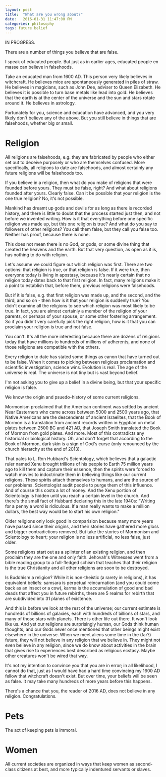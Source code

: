 ```yaml
---
layout: post
title:  "What are you wrong about?"
date:   2016-01-31 11:47:00 PM
categories: philosophy
tags: future belief
---
```


IN PROGRESS.

There are a number of things you believe that are false.

I speak of educated people. But just as in earlier ages, educated people en masse can believe in falsehoods.

Take an educated man from 1600 AD. This person very likely believes in witchcraft. He believes mice are spontaneously generated in piles of straw. He believes in magicians, such as John Dee, adviser to Queen Elizabeth. He believes it is possible to turn base metals like lead into gold. He believes that the earth is at the center of the universe and the sun and stars rotate around it. He believes in astrology.

Fortunately for you, science and education have advanced, and you very likely don't believe any of the above. But you still believe in things that are falsehoods, whether big or small.

# Religion

All religions are falsehoods, e.g. they are fabricated by people who either set out to deceive purposely or who are themselves confused. More specifically, all religions to date are falsehoods, and almost certainly any future religions will be falsehoods too.

If you believe in a religion, then what do you make of religions that were founded before yours. They must be false, right? And what about religions founded after yours. Clearly false. Can it be possible that your religion is the one true religion? No, it's not possible.

Mankind has dreamt up gods and devils for as long as there is recorded history, and there is little to doubt that the process started just then, and not before we invented writing. How is it that everything before one specific religion was made up, but this one religion is true? And what do you say to followers of other religions? You call them false, but they call you false too. Neither has proof, because there is none.

This does not mean there is no God, or gods, or some divine thing that created the heavens and the earth. But that very question, as open as it is, has nothing to do with religion.

Let's assume we could figure out which religion was first. There are two options: that religion is true, or that religion is false. If it were true, then everyone today is living in apostasy, because it's nearly certain that no religion today dates back to that first religion. In fact, many religions make it a point to establish that, before them, previous religions were falsehoods.

But if it is false, e.g. that first religion was made up, and the second, and the third, and so on - then how is it that your religion is suddenly true? You didn't examine all the religions to see which religion was most likely to be true. In fact, you are almost certainly a member of the religion of your parents, or perhaps of your spouse, or some other fostering arrangement. So if you didn't very carefully pick the right religion, how is it that you can proclaim your religion is true and not false.

You can't. It's all the more interesting because there are dozens of religions today that have millions to hundreds of millions of adherents, and none of those religions are compatible with the others.

Every religion to date has stated some things as canon that have turned out to be false. When it comes to picking between religious proclamation and scientific investigation, science wins. Evolution is real. The age of the universe is real. The universe is not tiny but is vast beyond belief.

I'm not asking you to give up a belief in a divine being, but that your specific religion is false.

We know the origin and psuedo-history of some current religions.

Mormonism proclaimed that the American continent was settled by ancient Near Easterners who came across between 5000 and 2500 years ago, that Native Americans are the descendents of ancient Israelites, that the Book of Mormon is a translation from ancient records written in Egyptian on metal plates between 2500 BC and 421 AD, that Joseph Smith translated the Book of Mormon from gold plates. And more. Most of this contradicts any historical or biological history. Oh, and don't forget that according to the Book of Mormon, dark skin is a sign of God's curse (only renounced by the church hierarchy at the end of 2013).

That pales to L. Ron Hubbard's Scientology, which believes that a galactic ruler named Xenu brought trillions of his people to Earth 75 million years ago to kill them and capture their essence, then the spirits were forced to watch movies to indoctrinate them in believing things like our current religions. These spirits attach themselves to humans, and are the source of our problems. Scientologist audit people to purge them of this influence. And of course this costs a lot of money. And the Xenu portion of Scientology is hidden until you reach a certain level in the church. And there's the small fact of Hubbard declaring this in the late 1940s: "Writing for a penny a word is ridiculous. If a man really wants to make a million dollars, the best way would be to start his own religion."

Older religions only look good in comparision because many more years have passed since their origins, and their stories have gathered more gloss and bigger contradictions removed. But take the stories of Mormonism and Scientology to heart; your religion is no less artificial, no less false, just older.

Some religions start out as a splinter of an existing religion, and then proclaim they are the one and only faith. Jehovah's Witnesses went from a bible reading group to a full-fledged schism that teaches that their religion is the true Christianity and all other religions are soon to be destroyed.

Is Buddhism a religion? While it is non-theistic (a rarety in religions), it has equivalent beliefs: samsara is perpetual reincarnation (and you could come back as an insect or a cow), karma is the accumulation of good and bad deads that affect you in future rebirths, there are 5 realms for rebirth that are subdivided into 31 planes of existence.

And this is before we look at the rest of the universe; our current estimate is hundreds of billions of galaxies, each with hundreds of billions of stars, and many of those stars with planets. There is other life out there. It won't look like us. And yet our religions are surprisingly human, our Gods think human thoughts, and our Gods never once mentioned that other beings might exist elsewhere in the universe. When we meet aliens some time in the (far?) future, they will not believe in any religion that we believe in. They might not even believe in any religion, since we do know about activities in the brain that gives rise to experiences best described as religious ecstasy. Maybe other creatures won't be wired that way.

It's not my intention to convince you that you are in error; in all likelihood, I cannot do that, just as I would have had a hard time convincing my 1600 AD fellow that witchcraft doesn't exist. But over time, your beliefs will be seen as false. It may take many hundreds of more years before this happens.

There's a chance that you, the reader of 2016 AD, does not believe in any religion. Congratulations.

# Pets

The act of keeping pets is immoral.

# Women

All current societies are organized in ways that keep women as second-class citizens at best, and more typically indentured servants or slaves.

